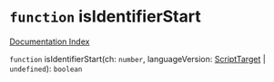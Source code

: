 # `function` isIdentifierStart

[Documentation Index](../README.md)

`function` isIdentifierStart(ch: `number`, languageVersion: [ScriptTarget](../enum.ScriptTarget/README.md) | `undefined`): `boolean`

